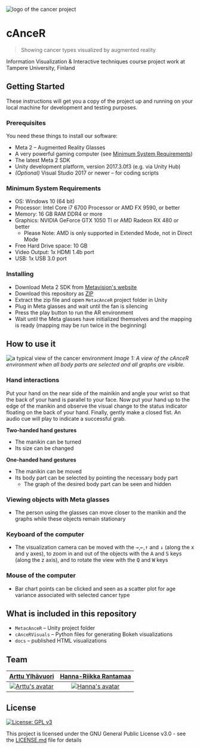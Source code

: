 ![logo of the cancer project](https://raw.githubusercontent.com/areee/cAnceR/master/cAnceR-icon.png)

# cAnceR

> Showing cancer types visualized by augmented reality

Information Visualization & Interactive techniques course project work at Tampere University, Finland

## Getting Started

These instructions will get you a copy of the project up and running on your local machine for development and testing purposes.

### Prerequisites

You need these things to install our software:

- Meta 2 – Augmented Reality Glasses
- A very powerful gaming computer (see [Minimum System Requirements](#minimum-system-requirements))
- The latest Meta 2 SDK
- Unity development platform, version 2017.3.0f3 (e.g. via Unity Hub)
- _(Optional)_ Visual Studio 2017 or newer – for coding scripts

### Minimum System Requirements

- OS: Windows 10 (64 bit)
- Processor: Intel Core i7 6700 Processor or AMD FX 9590, or better
- Memory: 16 GB RAM DDR4 or more
- Graphics: NVIDIA GeForce GTX 1050 TI or AMD Radeon RX 480 or better
  - Please Note: AMD is only supported in Extended Mode, not in Direct Mode
- Free Hard Drive space: 10 GB
- Video Output: 1x HDMI 1.4b port
- USB: 1x USB 3.0 port

### Installing

- Download Meta 2 SDK from [Metavision's website](https://www.metavision.com/)
- Download this repository as [ZIP](https://github.com/areee/cAnceR/archive/master.zip)
- Extract the zip file and open ``MetacAnceR`` project folder in Unity
- Plug in Meta glasses and wait until the fan is silencing
- Press the play button to run the AR environment
- Wait until the Meta glasses have initialized themselves and the mapping is ready (mapping may be run twice in the beginning)

## How to use it

![a typical view of the cancer environment](https://raw.githubusercontent.com/areee/cAnceR/master/cAnceR-environment.png)
_Image 1: A view of the cAnceR environment when all body parts are selected and all graphs are visible._

### Hand interactions

Put your hand on the near side of the mainikin and angle your wrist so that the back of your hand is parallel to your face. Now put your hand up to the edge of the manikin and observe the visual change to the status indicator floating on the back of your hand. Finally, gently make a closed fist. An audio cue will play to indicate a successful grab.

**Two-handed hand gestures**
- The manikin can be turned
- Its size can be changed

**One-handed hand gestures**
- The manikin can be moved
- Its body part can be selected by pointing the necessary body part
  - The graph of the desired body part can be seen and hidden

### Viewing objects with Meta glasses
- The person using the glasses can move closer to the manikin and the graphs 
while these objects remain stationary

### Keyboard of the computer
- The visualization camera can be moved with the <kbd>→</kbd>,<kbd>←</kbd>,<kbd>↑</kbd> and <kbd>↓</kbd> (along the x and y 
axes), to zoom in and out of the objects with the <kbd>A</kbd> and <kbd>S</kbd> keys (along the z 
axis), and to rotate the view with the <kbd>Q</kbd> and <kbd>W</kbd> keys

### Mouse of the computer
- Bar chart points can be clicked and seen as a scatter plot for age variance 
associated with selected cancer type

## What is included in this repository

- ``MetacAnceR`` – Unity project folder
- ``cAnceRVisuals`` – Python files for generating Bokeh visualizations
- ``docs`` – published HTML visualizations

## Team 

| <a href="https://github.com/areee" target="_blank">**Arttu Ylhävuori**</a>|  <a href="https://github.com/hhanna12" target="_blank">**Hanna-Riikka Rantamaa**</a>|
|:-------------:|:-------------:|
| [![Arttu's avatar](https://avatars2.githubusercontent.com/u/10089872?v=4&s=350)](https://github.com/areee)    | [![Hanna's avatar](https://avatars2.githubusercontent.com/u/32436932?s=200&v=4)](https://github.com/hhanna12) |

## License
[![License: GPL v3](https://img.shields.io/badge/License-GPLv3-blue.svg)](https://www.gnu.org/licenses/gpl-3.0)

This project is licensed under the GNU General Public License v3.0 - see the [LICENSE.md](LICENSE.md) file for details
